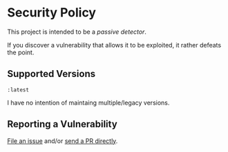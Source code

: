 # Security Policy

This project is intended to be a _passive detector_.

If you discover a vulnerability that allows it to be exploited, it rather defeats the point.

## Supported Versions

`:latest`

I have no intention of maintaing multiple/legacy versions.

## Reporting a Vulnerability

[File an issue](https://github.com/michaelsanford/Log4Shell-Honeypot/issues) and/or [send a PR directly](https://github.com/michaelsanford/Log4Shell-Honeypot/fork).
